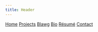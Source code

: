 ```yaml
---
title: Header
---
```


<div class="navigation">

[Home](/)
[Projects](/projects)
[Blawg](/blawg)
[Bio](/bio.html)
[R&eacute;sum&eacute;](/resume)
[Contact](/contact.html)

</div>

 
